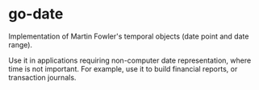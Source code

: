 # go-date

Implementation of Martin Fowler's temporal objects (date point and date range).

Use it in applications requiring non-computer date representation, where time is not important.
For example, use it to build financial reports, or transaction journals.
